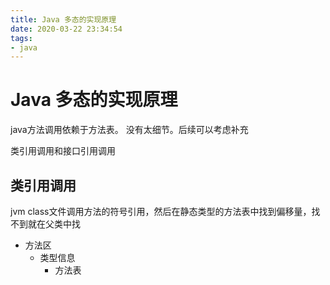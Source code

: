 ```yaml
---
title: Java 多态的实现原理
date: 2020-03-22 23:34:54
tags:
- java
---
```


# Java 多态的实现原理

java方法调用依赖于方法表。
没有太细节。后续可以考虑补充

类引用调用和接口引用调用

## 类引用调用

jvm class文件调用方法的符号引用，然后在静态类型的方法表中找到偏移量，找不到就在父类中找

- 方法区
  - 类型信息
    - 方法表
